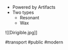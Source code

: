 - Powered by Artifacts
- Two types
	- Resonant
	- Wax



![[Dirigible.jpg]]

#transport #public #modern